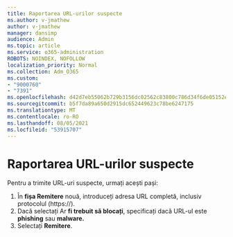 ```yaml
---
title: Raportarea URL-urilor suspecte
ms.author: v-jmathew
author: v-jmathew
manager: dansimp
audience: Admin
ms.topic: article
ms.service: o365-administration
ROBOTS: NOINDEX, NOFOLLOW
localization_priority: Normal
ms.collection: Adm_O365
ms.custom:
- "9000760"
- "7391"
ms.openlocfilehash: d42d7eb55062b729b3156dc02562c83800c786d34f6de05152e7e09fa88ab71b
ms.sourcegitcommit: b5f7da89a650d2915dc652449623c78be6247175
ms.translationtype: MT
ms.contentlocale: ro-RO
ms.lasthandoff: 08/05/2021
ms.locfileid: "53915707"
---
```

# <a name="report-suspicious-urls"></a>Raportarea URL-urilor suspecte

Pentru a trimite URL-uri suspecte, urmați acești pași:

1. În **fișa Remitere** nouă, introduceți adresa URL completă, inclusiv protocolul (https://).
2. Dacă selectați Ar **fi trebuit să blocați**, specificați dacă URL-ul este **phishing** sau **malware.**
3. Selectați **Remitere**.
